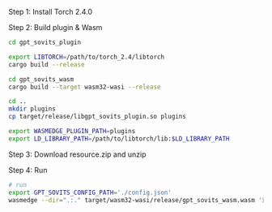 Step 1: Install Torch 2.4.0

Step 2: Build plugin & Wasm

```bash
cd gpt_sovits_plugin

export LIBTORCH=/path/to/torch_2.4/libtorch
cargo build --release

cd gpt_sovits_wasm
cargo build --target wasm32-wasi --release

cd ..
mkdir plugins
cp target/release/libgpt_sovits_plugin.so plugins

export WASMEDGE_PLUGIN_PATH=plugins
export LD_LIBRARY_PATH=/path/to/libtorch/lib:$LD_LIBRARY_PATH
```

Step 3: Download resource.zip and unzip

Step 4: Run
```bash
# run
export GPT_SOVITS_CONFIG_PATH='./config.json' 
wasmedge --dir=".:." target/wasm32-wasi/release/gpt_sovits_wasm.wasm '这是一段语音示例'
```
